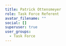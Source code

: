 ```yaml
---
title: Patrick Ottensmeyer
role: Task Force Referent
avatar_filename: ""
social: []
superuser: true
user_groups:
  - Task Force
---
```

